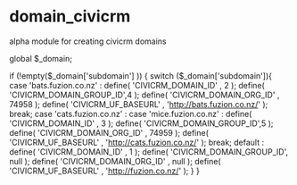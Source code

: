domain_civicrm
==============

alpha module for creating civicrm domains


global $_domain;

if (!empty($_domain['subdomain'] )) {
switch ($_domain['subdomain']){
case 'bats.fuzion.co.nz' :
define( 'CIVICRM_DOMAIN_ID' , 2 );
define( 'CIVICRM_DOMAIN_GROUP_ID',4 );
define( 'CIVICRM_DOMAIN_ORG_ID' , 74958 );
define( 'CIVICRM_UF_BASEURL' , 'http://bats.fuzion.co.nz/' );
break;
case 'cats.fuzion.co.nz' :
case 'mice.fuzion.co.nz' :
define( 'CIVICRM_DOMAIN_ID' , 3 );
define( 'CIVICRM_DOMAIN_GROUP_ID',5 );
define( 'CIVICRM_DOMAIN_ORG_ID' , 74959 );
define( 'CIVICRM_UF_BASEURL' , 'http://cats.fuzion.co.nz/' );
break;
default :
define( 'CIVICRM_DOMAIN_ID'      , 1 );
define( 'CIVICRM_DOMAIN_GROUP_ID', null );
define( 'CIVICRM_DOMAIN_ORG_ID'  , null );
define( 'CIVICRM_UF_BASEURL'      , 'http://fuzion.co.nz/' );
}
}